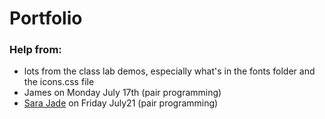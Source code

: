 # Portfolio

### Help from:
* lots from the class lab demos, especially what's in the fonts folder and the icons.css file
* James on Monday July 17th (pair programming)
* [Sara Jade]("https://www.linkedin.com/in/sara-jade") on Friday July21 (pair programming)
